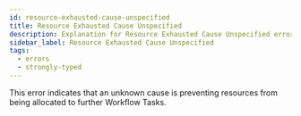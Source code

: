```yaml
---
id: resource-exhausted-cause-unspecified
title: Resource Exhausted Cause Unspecified
description: Explanation for Resource Exhausted Cause Unspecified error message, and how to fix it.
sidebar_label: Resource Exhausted Cause Unspecified
tags:
  - errors
  - strongly-typed
---
```


This error indicates that an unknown cause is preventing resources from being allocated to further Workflow Tasks.

<!--TODO: more info needed -->

